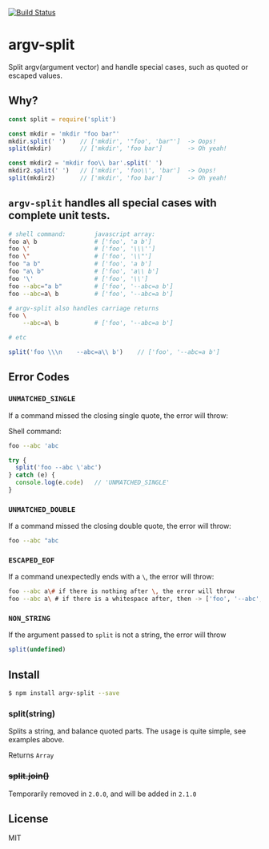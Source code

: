 [![Build Status](https://travis-ci.org/kaelzhang/node-argv-split.svg?branch=master)](https://github.com/kaelzhang/node-argv-split/actions/workflows/nodejs.yml)

# argv-split

Split argv(argument vector) and handle special cases, such as quoted or escaped values.

## Why?

```js
const split = require('split')

const mkdir = 'mkdir "foo bar"'
mkdir.split(' ')    // ['mkdir', '"foo', 'bar"']  -> Oops!
split(mkdir)        // ['mkdir', 'foo bar']       -> Oh yeah!

const mkdir2 = 'mkdir foo\\ bar'.split(' ')
mkdir2.split(' ')   // ['mkdir', 'foo\\', 'bar']  -> Oops!
split(mkdir2)       // ['mkdir', 'foo bar']       -> Oh yeah!
```

## `argv-split` handles all special cases with complete unit tests.

```sh
# shell command:        javascript array:
foo a\ b                # ['foo', 'a b']
foo \'                  # ['foo', '\\\'']
foo \"                  # ['foo', '\\"']
foo "a b"               # ['foo', 'a b']
foo "a\ b"              # ['foo', 'a\\ b']
foo '\'                 # ['foo', '\\']
foo --abc="a b"         # ['foo', '--abc=a b']
foo --abc=a\ b          # ['foo', '--abc=a b']

# argv-split also handles carriage returns
foo \
    --abc=a\ b          # ['foo', '--abc=a b']

# etc
```

```js
split('foo \\\n    --abc=a\\ b')    // ['foo', '--abc=a b']
```

## Error Codes

### `UNMATCHED_SINGLE`

If a command missed the closing single quote, the error will throw:

Shell command:

```sh
foo --abc 'abc
```

```js
try {
  split('foo --abc \'abc')
} catch (e) {
  console.log(e.code)   // 'UNMATCHED_SINGLE'
}
```

### `UNMATCHED_DOUBLE`

If a command missed the closing double quote, the error will throw:

```sh
foo --abc "abc
```

### `ESCAPED_EOF`

If a command unexpectedly ends with a `\`, the error will throw:

```sh
foo --abc a\# if there is nothing after \, the error will throw
foo --abc a\ # if there is a whitespace after, then -> ['foo', '--abc', 'a ']
```

### `NON_STRING`

If the argument passed to `split` is not a string, the error will throw

```js
split(undefined)
```

## Install

```sh
$ npm install argv-split --save
```

### split(string)

Splits a string, and balance quoted parts. The usage is quite simple, see examples above.

Returns `Array`


### ~~split.join()~~

Temporarily removed in `2.0.0`, and will be added in `2.1.0`

## License

MIT
